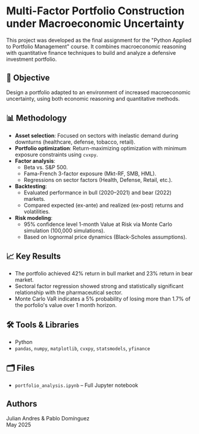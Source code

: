 # Multi-Factor Portfolio Construction under Macroeconomic Uncertainty 

This project was developed as the final assignment for the "Python Applied to Portfolio Management" course. It combines macroeconomic reasoning with quantitative finance techniques to build and analyze a defensive investment portfolio.

## 🎯 Objective

Design a portfolio adapted to an environment of increased macroeconomic uncertainty, using both economic reasoning and quantitative methods.

## 📊 Methodology

- **Asset selection**: Focused on sectors with inelastic demand during downturns (healthcare, defense, tobacco, retail).
- **Portfolio optimization**: Return-maximizing optimization with minimum exposure constraints using `cvxpy`.
- **Factor analysis**:
  - Beta vs. S&P 500.
  - Fama-French 3-factor exposure (Mkt-RF, SMB, HML).
  - Regressions on sector factors (Health, Defense, Retail, etc.).
- **Backtesting**:
  - Evaluated performance in bull (2020–2021) and bear (2022) markets.
  - Compared expected (ex-ante) and realized (ex-post) returns and volatilities.
- **Risk modeling**:
  - 95% confidence level 1-month Value at Risk via Monte Carlo simulation (100,000 simulations).
  - Based on lognormal price dynamics (Black-Scholes assumptions).

## 📈 Key Results

- The portfolio achieved 42% return in bull market and 23% return in bear market.
- Sectoral factor regression showed strong and statistically significant relationship with the pharmaceutical sector.
- Monte Carlo VaR indicates a 5% probability of losing more than 1.7% of the porfolio's value over 1 month horizon.

## 🛠️ Tools & Libraries

- Python
- `pandas`, `numpy`, `matplotlib`, `cvxpy`, `statsmodels`, `yfinance`

## 🗂️ Files

- `portfolio_analysis.ipynb` – Full Jupyter notebook

## Authors

Julian Andres & Pablo Domínguez  
May 2025



